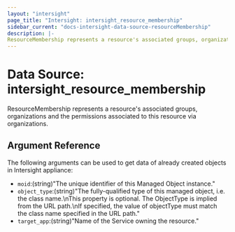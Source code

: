 ```yaml
---
layout: "intersight"
page_title: "Intersight: intersight_resource_membership"
sidebar_current: "docs-intersight-data-source-resourceMembership"
description: |-
ResourceMembership represents a resource's associated groups, organizations and the permissions associated to this resource via organizations.
---
```


# Data Source: intersight_resource_membership
ResourceMembership represents a resource's associated groups, organizations and the permissions associated to this resource via organizations.
## Argument Reference
The following arguments can be used to get data of already created objects in Intersight appliance:
* `moid`:(string)"The unique identifier of this Managed Object instance."
* `object_type`:(string)"The fully-qualified type of this managed object, i.e. the class name.\nThis property is optional. The ObjectType is implied from the URL path.\nIf specified, the value of objectType must match the class name specified in the URL path."
* `target_app`:(string)"Name of the Service owning the resource."
